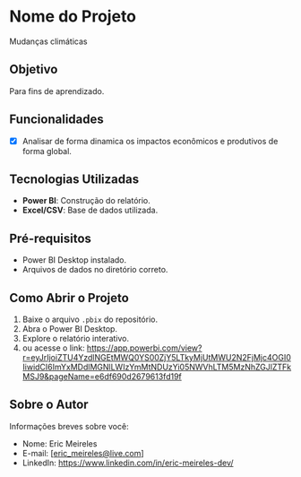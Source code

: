 # Nome do Projeto
Mudanças climáticas

## Objetivo
Para fins de aprendizado.

## Funcionalidades
- [x] Analisar de forma dinamica os impactos econômicos e produtivos de forma global.

## Tecnologias Utilizadas
- **Power BI**: Construção do relatório.
- **Excel/CSV**: Base de dados utilizada.

## Pré-requisitos
- Power BI Desktop instalado.
- Arquivos de dados no diretório correto.

## Como Abrir o Projeto
1. Baixe o arquivo `.pbix` do repositório.
2. Abra o Power BI Desktop.
3. Explore o relatório interativo.
4. ou acesse o link: https://app.powerbi.com/view?r=eyJrIjoiZTU4YzdlNGEtMWQ0YS00ZjY5LTkyMjUtMWU2N2FjMjc4OGI0IiwidCI6ImYxMDdlMGNlLWIzYmMtNDUzYi05NWVhLTM5MzNhZGJlZTFkMSJ9&pageName=e6df690d2679613fd19f

## Sobre o Autor
Informações breves sobre você:
- Nome: Eric Meireles
- E-mail: [eric_meireles@live.com]
- LinkedIn: https://www.linkedin.com/in/eric-meireles-dev/
